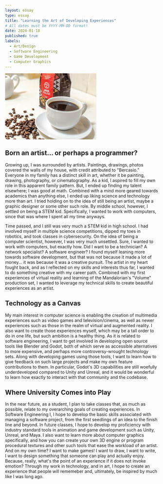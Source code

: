 ```yaml
---
layout: essay
type: essay
title: "Learning the Art of Developing Experiences"
# All dates must be YYYY-MM-DD format!
date: 2024-01-18
published: true
labels:
  - Art/Design
  - Software Engineering
  - Game Development
  - Computer Graphics
---
```


<img width="300px" class="rounded float-start pe-4" src="../img/sips-of-java.jpg">

## Born an artist... or perhaps a programmer?

Growing up, I was surrounded by artists. Paintings, drawings, photos covered the walls of my house, with credit attributed to "Bercasio." Everyone in my family has a distinct skill in art, whether it be painting, drawing, photography, or cinematography. As a kid, I aspired to fill my own role in this apparent family pattern. But, I ended up finding my talent elsewhere; I was good at math. Combined with a mind more geared towards academics than anything else, I ended up liking science and technology more than art. I tried holding on to the idea of still being an artist, maybe a graphic designer or some other such role. By middle school, however, I settled on being a STEM kid. Specifically, I wanted to work with computers, since that was where I spent all my time anyways.

Time passed, and I still was very much a STEM kid in high school. I had involved myself in multiple science competitions, dipped my toes in robotics, and took classes in cybersecurity. On the idea of being a computer scientist, however, I was very much unsettled. Sure, I wanted to work with computers, but exactly how. Did I want to be a technician? A network specialist? A software engineer? I found myself leaning more towards software development, but that was not because it made a lot of money... it was because it was a creative pursuit. The artist in my heart fought back, and as I reflected on my skills and interests thus far, I wanted to do something creative with my career path. Combined with my first experiences of virtual reality and learning of the Mandalorian's "Volume" production set, I wanted to leverage my technical skills to create beautiful experiences as an artist.

## Technology as a Canvas

My main interest in computer science is enabling the creation of multimedia experiences such as video games and television/cinema, as well as newer experiences such as those in the realm of virtual and augmented reality. I also want to create those experiences myself, which may be a tall order to do in one life, but such ambition is a healthy thing. As it is related to software engineering, I want to get involved in developing open source tools like Blender and Godot, both of which serve as accessible alternatives to more expensive, and perhaps more controversy-wrought technology sets. Along with developing games using those tools, I want to learn how to give feedback on such large projects and make my own feature contributions to them. In particular, Godot's 3D capabilities are still woefully underdeveloped compared to Unity and Unreal, and it would be wonderful to learn how exactly to interact with that community and the codebase.

## Where University Comes into Play

In the near future, as a student, I plan to take classes that, as much as possible, relate to my overarching goals of creating experiences. In Software Engineering I, I hope to develop the basic skills associated with managing a software project, from the first seedlings of an idea to the finish line and beyond. In future classes, I hope to develop my proficiency with industry standard tools in animation and game development such as Unity, Unreal, and Maya. I also want to learn more about computer graphics specifically, and how you can create your own 3D engine or program procedural textures and other such tools that ease the workload of an artist. And on my own time? I want to make games! I want to draw, I want to write, I want to design something that someone can play and actually enjoy. Because, really, what's the point of an experience if it does not invoke emotion? Through my work in technology, and in art, I hope to create an experience that people will rememeber and, ultimately, be inspired by much like I was long ago.
